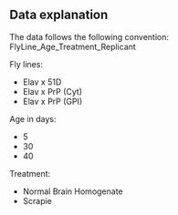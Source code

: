 ## Data explanation

The data follows the following convention:  
FlyLine_Age_Treatment_Replicant

Fly lines:
* Elav x 51D
* Elav x PrP (Cyt)
* Elav x PrP (GPI)

Age in days:
* 5
* 30
* 40

Treatment:
* Normal Brain Homogenate
* Scrapie
